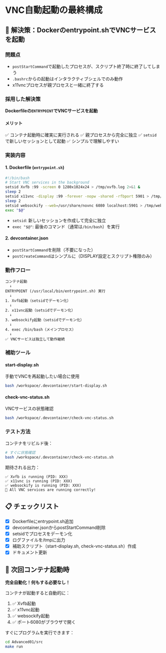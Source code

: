 # VNC自動起動の最終構成

## 🎯 解決策：Dockerのentrypoint.shでVNCサービスを起動

### 問題点
- `postStartCommand`で起動したプロセスが、スクリプト終了時に終了してしまう
- `.bashrc`からの起動はインタラクティブシェルでのみ動作
- x11vncプロセスが親プロセスと一緒に終了する

### 採用した解決策

**Dockerfileの`ENTRYPOINT`でVNCサービスを起動**

#### メリット
✅ コンテナ起動時に確実に実行される
✅ 親プロセスから完全に独立
✅ `setsid`で新しいセッションとして起動
✅ シンプルで理解しやすい

### 実装内容

#### 1. Dockerfile (`entrypoint.sh`)
```bash
#!/bin/bash
# Start VNC services in the background
setsid Xvfb :99 -screen 0 1280x1024x24 > /tmp/xvfb.log 2>&1 &
sleep 2
setsid x11vnc -display :99 -forever -nopw -shared -rfbport 5901 > /tmp/x11vnc.log 2>&1 &
sleep 2
setsid websockify --web=/usr/share/novnc 6080 localhost:5901 > /tmp/websockify.log 2>&1 &
exec "$@"
```

- `setsid`: 新しいセッションを作成して完全に独立
- `exec "$@"`: 最後のコマンド（通常は`/bin/bash`）を実行

#### 2. devcontainer.json
- `postStartCommand`を削除（不要になった）
- `postCreateCommand`はシンプルに（DISPLAY設定とスクリプト権限のみ）

### 動作フロー

```
コンテナ起動
  ↓
ENTRYPOINT (/usr/local/bin/entrypoint.sh) 実行
  ↓
1. Xvfb起動（setsidでデーモン化）
  ↓
2. x11vnc起動（setsidでデーモン化）
  ↓
3. websockify起動（setsidでデーモン化）
  ↓
4. exec /bin/bash（メインプロセス）
  ↓
✅ VNCサービスは独立して動作継続
```

### 補助ツール

#### start-display.sh
手動でVNCを再起動したい場合に使用
```bash
bash /workspace/.devcontainer/start-display.sh
```

#### check-vnc-status.sh
VNCサービスの状態確認
```bash
bash /workspace/.devcontainer/check-vnc-status.sh
```

### テスト方法

コンテナをリビルド後：
```bash
# すぐに状態確認
bash /workspace/.devcontainer/check-vnc-status.sh
```

期待される出力：
```
✅ Xvfb is running (PID: XXX)
✅ x11vnc is running (PID: XXX)
✅ websockify is running (PID: XXX)
🎉 All VNC services are running correctly!
```

## 📋 チェックリスト

- [x] Dockerfileにentrypoint.sh追加
- [x] devcontainer.jsonからpostStartCommand削除
- [x] setsidでプロセスをデーモン化
- [x] ログファイルを/tmpに出力
- [x] 補助スクリプト（start-display.sh, check-vnc-status.sh）作成
- [x] ドキュメント更新

## 🔄 次回コンテナ起動時

**完全自動化！何もする必要なし！**

コンテナが起動すると自動的に：
1. ✅ Xvfb起動
2. ✅ x11vnc起動
3. ✅ websockify起動
4. ✅ ポート6080がブラウザで開く

すぐにプログラムを実行できます：
```bash
cd Advanced01/src
make run
```
